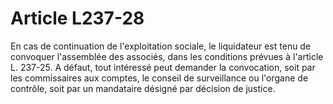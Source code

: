 # Article L237-28

En cas de continuation de l'exploitation sociale, le liquidateur est tenu de convoquer l'assemblée des associés, dans les conditions prévues à l'article L. 237-25. A défaut, tout intéressé peut demander la convocation, soit par les commissaires aux comptes, le conseil de surveillance ou l'organe de contrôle, soit par un mandataire désigné par décision de justice.
